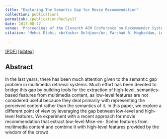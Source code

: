 ```yaml
---
title: "Exploring The Semantic Gap for Movie Recommendation"
collection: publications
permalink: /publication/RecSys17
date: 2017-08-27
venue: 'Proceedings of the Eleventh ACM Conference on Recommender Systems'
citation: 'Mehdi Elahi, <b>Yashar Deldjoo</b>, Farshad B. Moghaddam, Leonardo Cella, Stefano Cereda, Paolo Cremonesi <i>Proceedings of 11th ACM Conference of Recommender Systems 2017 </i><b>(RecSys 2017)</b>.'

---
```


[[PDF]](https://re.public.polimi.it/retrieve/handle/11311/1032224/227263/exploring-semantic-gap-final.pdf)  [[bibtex]](https://scholar.googleusercontent.com/scholar.bib?q=info:6bZiIHWhuMMJ:scholar.google.com/&output=citation&scisig=AAGBfm0AAAAAWuCqG4WIjmeDl5WCA22eehGnCQtHfuF_&scisf=4&ct=citation&cd=-1&hl=en&scfhb=1)


## Abstract

In the last years, there has been much attention given to the semantic gap problem in
multimedia retrieval systems. Much effort has been devoted to bridge this gap by building
tools for the extraction of high-level, semantics-based features from multimedia content, as
low-level features are not considered useful because they deal primarily with representing
the perceived content rather than the semantics of it. In this paper, we explore a different
point of view by leveraging the gap between low-level and high-level features. We
experiment with a recent approach for movie recommendation that extract low-level Mise-en-
Scéne features from multimedia content and combine it with high-level features provided by
the wisdom of the crowd.
